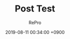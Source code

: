---
title: Post Test
author: RePro
date: 2019-08-11 00:34:00 +0900
categories: [Blogging, Tutorial]
tags: [favicon]
---